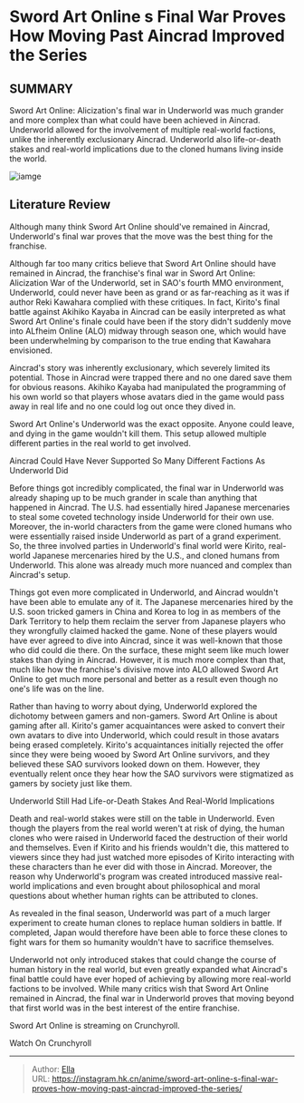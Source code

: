 # Sword Art Online s Final War Proves How Moving Past Aincrad Improved the Series


## SUMMARY 



  Sword Art Online: Alicization&#39;s final war in Underworld was much grander and more complex than what could have been achieved in Aincrad.   Underworld allowed for the involvement of multiple real-world factions, unlike the inherently exclusionary Aincrad.   Underworld also life-or-death stakes and real-world implications due to the cloned humans living inside the world.  

![iamge](https://static1.srcdn.com/wordpress/wp-content/uploads/2023/12/sword-art-online-alicitization-anime-key-visual.jpg)

## Literature Review

Although many think Sword Art Online should&#39;ve remained in Aincrad, Underworld&#39;s final war proves that the move was the best thing for the franchise.




Although far too many critics believe that Sword Art Online should have remained in Aincrad, the franchise&#39;s final war in Sword Art Online: Alicization War of the Underworld, set in SAO&#39;s fourth MMO environment, Underworld, could never have been as grand or as far-reaching as it was if author Reki Kawahara complied with these critiques. In fact, Kirito&#39;s final battle against Akihiko Kayaba in Aincrad can be easily interpreted as what Sword Art Online&#39;s finale could have been if the story didn&#39;t suddenly move into ALfheim Online (ALO) midway through season one, which would have been underwhelming by comparison to the true ending that Kawahara envisioned.




Aincrad&#39;s story was inherently exclusionary, which severely limited its potential. Those in Aincrad were trapped there and no one dared save them for obvious reasons. Akihiko Kayaba had manipulated the programming of his own world so that players whose avatars died in the game would pass away in real life and no one could log out once they dived in.


 

Sword Art Online&#39;s Underworld was the exact opposite. Anyone could leave, and dying in the game wouldn&#39;t kill them. This setup allowed multiple different parties in the real world to get involved.


 Aincrad Could Have Never Supported So Many Different Factions As Underworld Did 
          




Before things got incredibly complicated, the final war in Underworld was already shaping up to be much grander in scale than anything that happened in Aincrad. The U.S. had essentially hired Japanese mercenaries to steal some coveted technology inside Underworld for their own use. Moreover, the in-world characters from the game were cloned humans who were essentially raised inside Underworld as part of a grand experiment. So, the three involved parties in Underworld&#39;s final world were Kirito, real-world Japanese mercenaries hired by the U.S., and cloned humans from Underworld. This alone was already much more nuanced and complex than Aincrad&#39;s setup.

Things got even more complicated in Underworld, and Aincrad wouldn&#39;t have been able to emulate any of it. The Japanese mercenaries hired by the U.S. soon tricked gamers in China and Korea to log in as members of the Dark Territory to help them reclaim the server from Japanese players who they wrongfully claimed hacked the game. None of these players would have ever agreed to dive into Aincrad, since it was well-known that those who did could die there. On the surface, these might seem like much lower stakes than dying in Aincrad. However, it is much more complex than that, much like how the franchise&#39;s divisive move into ALO allowed Sword Art Online to get much more personal and better as a result even though no one&#39;s life was on the line.




Rather than having to worry about dying, Underworld explored the dichotomy between gamers and non-gamers. Sword Art Online is about gaming after all. Kirito&#39;s gamer acquaintances were asked to convert their own avatars to dive into Underworld, which could result in those avatars being erased completely. Kirito&#39;s acquaintances initially rejected the offer since they were being wooed by Sword Art Online survivors, and they believed these SAO survivors looked down on them. However, they eventually relent once they hear how the SAO survivors were stigmatized as gamers by society just like them.



 Underworld Still Had Life-or-Death Stakes And Real-World Implications 
          

Death and real-world stakes were still on the table in Underworld. Even though the players from the real world weren&#39;t at risk of dying, the human clones who were raised in Underworld faced the destruction of their world and themselves. Even if Kirito and his friends wouldn&#39;t die, this mattered to viewers since they had just watched more episodes of Kirito interacting with these characters than he ever did with those in Aincrad. Moreover, the reason why Underworld&#39;s program was created introduced massive real-world implications and even brought about philosophical and moral questions about whether human rights can be attributed to clones.




As revealed in the final season, Underworld was part of a much larger experiment to create human clones to replace human soldiers in battle. If completed, Japan would therefore have been able to force these clones to fight wars for them so humanity wouldn&#39;t have to sacrifice themselves.

          

Underworld not only introduced stakes that could change the course of human history in the real world, but even greatly expanded what Aincrad&#39;s final battle could have ever hoped of achieving by allowing more real-world factions to be involved. While many critics wish that Sword Art Online remained in Aincrad, the final war in Underworld proves that moving beyond that first world was in the best interest of the entire franchise.

Sword Art Online is streaming on Crunchyroll.




Watch On Crunchyroll



---

> Author: [Ella](https://instagram.hk.cn/)  
> URL: https://instagram.hk.cn/anime/sword-art-online-s-final-war-proves-how-moving-past-aincrad-improved-the-series/  

